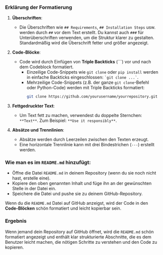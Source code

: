 
### Erklärung der Formatierung

1. **Überschriften**: 
   - Die Überschriften wie `## Requirements`, `## Installation Steps` usw. werden durch `##` vor dem Text erstellt. Du kannst auch `###` für Unterüberschriften verwenden, um die Struktur klarer zu gestalten. Standardmäßig wird die Überschrift fetter und größer angezeigt.
   
2. **Code-Blöcke**:
   - Code wird durch Einfügen von **Triple Backticks** (```) vor und nach dem Codeblock formatiert.
     - Einzeilige Code-Snippets wie `git clone` oder `pip install` werden in einfache Backticks eingeschlossen: `` `git clone ...` ``.
     - Mehrzeilige Code-Snippets (z.B. der ganze `git clone`-Befehl oder Python-Code) werden mit Triple Backticks formatiert:
       ```bash
       git clone https://github.com/yourusername/yourrepository.git
       ```

3. **Fettgedruckter Text**:
   - Um Text fett zu machen, verwendest du doppelte Sternchen: `**Text**`. Zum Beispiel: `**Use it responsibly**`.

4. **Absätze und Trennlinien**:
   - Absätze werden durch Leerzeilen zwischen den Texten erzeugt.
   - Eine horizontale Trennlinie kann mit drei Bindestrichen (`---`) erstellt werden.

### Wie man es im `README.md` hinzufügt:

- Öffne die Datei `README.md` in deinem Repository (wenn du sie noch nicht hast, erstelle eine).
- Kopiere den oben genannten Inhalt und füge ihn an der gewünschten Stelle in der Datei ein.
- Speichere die Datei und pushe sie zu deinem GitHub-Repository.

Wenn du die `README.md` Datei auf GitHub anzeigst, wird der Code in den **Code-Blöcken** schön formatiert und leicht kopierbar sein.

### Ergebnis

Wenn jemand dein Repository auf GitHub öffnet, wird die `README.md` schön formatiert angezeigt und enthält klar strukturierte Abschnitte, die es dem Benutzer leicht machen, die nötigen Schritte zu verstehen und den Code zu kopieren.



